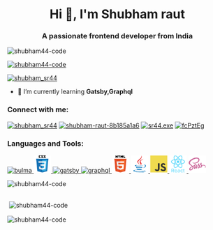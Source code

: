 <h1 align="center">Hi 👋, I'm Shubham raut</h1>
<h3 align="center">A passionate frontend developer from India</h3>

<p align="left"> <img src="https://komarev.com/ghpvc/?username=shubham44-code&label=Profile%20views&color=0e75b6&style=flat" alt="shubham44-code" /> </p>

<p align="left"> <a href="https://github.com/ryo-ma/github-profile-trophy"><img src="https://github-profile-trophy.vercel.app/?username=shubham44-code" alt="shubham44-code" /></a> </p>

<p align="left"> <a href="https://twitter.com/shubham_sr44" target="blank"><img src="https://img.shields.io/twitter/follow/shubham_sr44?logo=twitter&style=for-the-badge" alt="shubham_sr44" /></a> </p>

- 🌱 I’m currently learning **Gatsby,Graphql**

<h3 align="left">Connect with me:</h3>
<p align="left">
<a href="https://twitter.com/shubham_sr44" target="blank"><img align="center" src="https://raw.githubusercontent.com/rahuldkjain/github-profile-readme-generator/master/src/images/icons/Social/twitter.svg" alt="shubham_sr44" height="30" width="40" /></a>
<a href="https://linkedin.com/in/shubham-raut-8b185a1a6" target="blank"><img align="center" src="https://raw.githubusercontent.com/rahuldkjain/github-profile-readme-generator/master/src/images/icons/Social/linked-in-alt.svg" alt="shubham-raut-8b185a1a6" height="30" width="40" /></a>
<a href="https://instagram.com/sr44.exe" target="blank"><img align="center" src="https://raw.githubusercontent.com/rahuldkjain/github-profile-readme-generator/master/src/images/icons/Social/instagram.svg" alt="sr44.exe" height="30" width="40" /></a>
<a href="https://discord.gg/fcPztEg" target="blank"><img align="center" src="https://raw.githubusercontent.com/rahuldkjain/github-profile-readme-generator/master/src/images/icons/Social/discord.svg" alt="fcPztEg" height="30" width="40" /></a>
</p>

<h3 align="left">Languages and Tools:</h3>
<p align="left"> <a href="https://bulma.io/" target="_blank" rel="noreferrer"> <img src="https://raw.githubusercontent.com/gilbarbara/logos/804dc257b59e144eaca5bc6ffd16949752c6f789/logos/bulma.svg" alt="bulma" width="40" height="40"/> </a> <a href="https://www.w3schools.com/css/" target="_blank" rel="noreferrer"> <img src="https://raw.githubusercontent.com/devicons/devicon/master/icons/css3/css3-original-wordmark.svg" alt="css3" width="40" height="40"/> </a> <a href="https://www.gatsbyjs.com/" target="_blank" rel="noreferrer"> <img src="https://www.vectorlogo.zone/logos/gatsbyjs/gatsbyjs-icon.svg" alt="gatsby" width="40" height="40"/> </a> <a href="https://graphql.org" target="_blank" rel="noreferrer"> <img src="https://www.vectorlogo.zone/logos/graphql/graphql-icon.svg" alt="graphql" width="40" height="40"/> </a> <a href="https://www.w3.org/html/" target="_blank" rel="noreferrer"> <img src="https://raw.githubusercontent.com/devicons/devicon/master/icons/html5/html5-original-wordmark.svg" alt="html5" width="40" height="40"/> </a> <a href="https://www.java.com" target="_blank" rel="noreferrer"> <img src="https://raw.githubusercontent.com/devicons/devicon/master/icons/java/java-original.svg" alt="java" width="40" height="40"/> </a> <a href="https://developer.mozilla.org/en-US/docs/Web/JavaScript" target="_blank" rel="noreferrer"> <img src="https://raw.githubusercontent.com/devicons/devicon/master/icons/javascript/javascript-original.svg" alt="javascript" width="40" height="40"/> </a> <a href="https://reactjs.org/" target="_blank" rel="noreferrer"> <img src="https://raw.githubusercontent.com/devicons/devicon/master/icons/react/react-original-wordmark.svg" alt="react" width="40" height="40"/> </a> <a href="https://sass-lang.com" target="_blank" rel="noreferrer"> <img src="https://raw.githubusercontent.com/devicons/devicon/master/icons/sass/sass-original.svg" alt="sass" width="40" height="40"/> </a> </p>

<p align="right"><img align="left" src="https://github-readme-stats.vercel.app/api/top-langs?username=shubham44-code&show_icons=true&locale=en&layout=compact" alt="shubham44-code" /></p>
<br />
<br />
<p>&nbsp;<img align="center" src="https://github-readme-stats.vercel.app/api?username=shubham44-code&show_icons=true&locale=en" alt="shubham44-code" /></p>

<p><img align="center" src="https://github-readme-streak-stats.herokuapp.com/?user=shubham44-code&" alt="shubham44-code" /></p>
